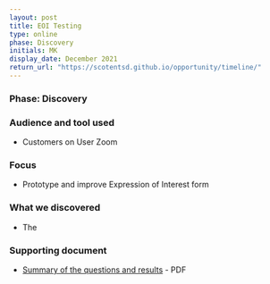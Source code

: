 ```yaml
---
layout: post
title: EOI Testing
type: online
phase: Discovery
initials: MK
display_date: December 2021
return_url: "https://scotentsd.github.io/opportunity/timeline/"
---
```

### Phase: Discovery


### Audience and tool used
- Customers on User Zoom

### Focus
- Prototype and improve Expression of Interest form

### What we discovered

- The

### Supporting document

- [Summary of the questions and results](/opportunity/files/zzz.pdf) - PDF

